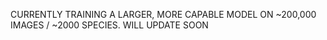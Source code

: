 CURRENTLY TRAINING A LARGER, MORE CAPABLE MODEL ON ~200,000 IMAGES / ~2000 SPECIES. WILL UPDATE SOON
